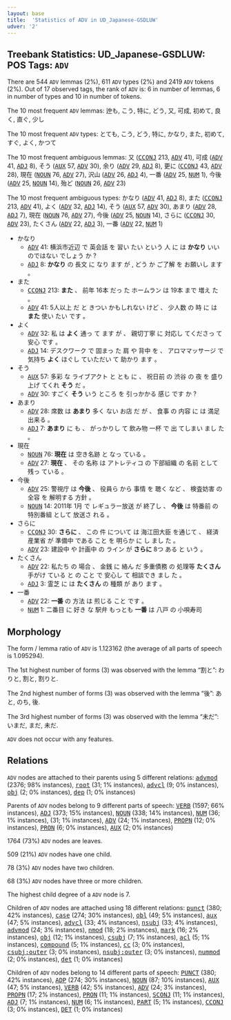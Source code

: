 ```yaml
---
layout: base
title:  'Statistics of ADV in UD_Japanese-GSDLUW'
udver: '2'
---
```


## Treebank Statistics: UD_Japanese-GSDLUW: POS Tags: `ADV`

There are 544 `ADV` lemmas (2%), 611 `ADV` types (2%) and 2419 `ADV` tokens (2%).
Out of 17 observed tags, the rank of `ADV` is: 6 in number of lemmas, 6 in number of types and 10 in number of tokens.

The 10 most frequent `ADV` lemmas: 迚も, こう, 特に, どう, 又, 可成, 初めて, 良く, 直ぐ, 少し

The 10 most frequent `ADV` types:  とても, こう, どう, 特に, かなり, また, 初めて, すぐ, よく, かつて

The 10 most frequent ambiguous lemmas: 又 (<tt><a href="ja_gsdluw-pos-CCONJ.html">CCONJ</a></tt> 213, <tt><a href="ja_gsdluw-pos-ADV.html">ADV</a></tt> 41), 可成 (<tt><a href="ja_gsdluw-pos-ADV.html">ADV</a></tt> 41, <tt><a href="ja_gsdluw-pos-ADJ.html">ADJ</a></tt> 8), そう (<tt><a href="ja_gsdluw-pos-AUX.html">AUX</a></tt> 57, <tt><a href="ja_gsdluw-pos-ADV.html">ADV</a></tt> 30), 余り (<tt><a href="ja_gsdluw-pos-ADV.html">ADV</a></tt> 29, <tt><a href="ja_gsdluw-pos-ADJ.html">ADJ</a></tt> 8), 更に (<tt><a href="ja_gsdluw-pos-CCONJ.html">CCONJ</a></tt> 43, <tt><a href="ja_gsdluw-pos-ADV.html">ADV</a></tt> 28), 現在 (<tt><a href="ja_gsdluw-pos-NOUN.html">NOUN</a></tt> 76, <tt><a href="ja_gsdluw-pos-ADV.html">ADV</a></tt> 27), 沢山 (<tt><a href="ja_gsdluw-pos-ADV.html">ADV</a></tt> 26, <tt><a href="ja_gsdluw-pos-ADJ.html">ADJ</a></tt> 4), 一番 (<tt><a href="ja_gsdluw-pos-ADV.html">ADV</a></tt> 25, <tt><a href="ja_gsdluw-pos-NUM.html">NUM</a></tt> 1), 今後 (<tt><a href="ja_gsdluw-pos-ADV.html">ADV</a></tt> 25, <tt><a href="ja_gsdluw-pos-NOUN.html">NOUN</a></tt> 14), 殆ど (<tt><a href="ja_gsdluw-pos-NOUN.html">NOUN</a></tt> 26, <tt><a href="ja_gsdluw-pos-ADV.html">ADV</a></tt> 23)

The 10 most frequent ambiguous types:  かなり (<tt><a href="ja_gsdluw-pos-ADV.html">ADV</a></tt> 41, <tt><a href="ja_gsdluw-pos-ADJ.html">ADJ</a></tt> 8), また (<tt><a href="ja_gsdluw-pos-CCONJ.html">CCONJ</a></tt> 213, <tt><a href="ja_gsdluw-pos-ADV.html">ADV</a></tt> 41), よく (<tt><a href="ja_gsdluw-pos-ADV.html">ADV</a></tt> 32, <tt><a href="ja_gsdluw-pos-ADJ.html">ADJ</a></tt> 14), そう (<tt><a href="ja_gsdluw-pos-AUX.html">AUX</a></tt> 57, <tt><a href="ja_gsdluw-pos-ADV.html">ADV</a></tt> 30), あまり (<tt><a href="ja_gsdluw-pos-ADV.html">ADV</a></tt> 28, <tt><a href="ja_gsdluw-pos-ADJ.html">ADJ</a></tt> 7), 現在 (<tt><a href="ja_gsdluw-pos-NOUN.html">NOUN</a></tt> 76, <tt><a href="ja_gsdluw-pos-ADV.html">ADV</a></tt> 27), 今後 (<tt><a href="ja_gsdluw-pos-ADV.html">ADV</a></tt> 25, <tt><a href="ja_gsdluw-pos-NOUN.html">NOUN</a></tt> 14), さらに (<tt><a href="ja_gsdluw-pos-CCONJ.html">CCONJ</a></tt> 30, <tt><a href="ja_gsdluw-pos-ADV.html">ADV</a></tt> 23), たくさん (<tt><a href="ja_gsdluw-pos-ADV.html">ADV</a></tt> 22, <tt><a href="ja_gsdluw-pos-ADJ.html">ADJ</a></tt> 3), 一番 (<tt><a href="ja_gsdluw-pos-ADV.html">ADV</a></tt> 22, <tt><a href="ja_gsdluw-pos-NUM.html">NUM</a></tt> 1)


* かなり
  * <tt><a href="ja_gsdluw-pos-ADV.html">ADV</a></tt> 41: 横浜市近辺 で 英会話 を 習い たい という 人 に は <b>かなり</b> いい のではない でしょう か ?
  * <tt><a href="ja_gsdluw-pos-ADJ.html">ADJ</a></tt> 8: <b>かなり</b> の 長文 に なり ます が , どう か ご了解 を お願いし ます 。
* また
  * <tt><a href="ja_gsdluw-pos-CCONJ.html">CCONJ</a></tt> 213: <b>また</b> 、 前年 16本 だっ た ホームラン は 19本 まで 増え た 。
  * <tt><a href="ja_gsdluw-pos-ADV.html">ADV</a></tt> 41: 5人以上 だ と きつい かもしれない けど 、 少人数 の 時 に は <b>また</b> 使い たい です 。
* よく
  * <tt><a href="ja_gsdluw-pos-ADV.html">ADV</a></tt> 32: 私 は <b>よく</b> 通っ て ます が 、 親切丁寧 に 対応し てくださっ て 安心 です 。
  * <tt><a href="ja_gsdluw-pos-ADJ.html">ADJ</a></tt> 14: デスクワーク で 固まっ た 肩 や 背中 を 、 アロママッサージ で 気持ち <b>よく</b> ほぐし ていただい て 助かり ます 。
* そう
  * <tt><a href="ja_gsdluw-pos-AUX.html">AUX</a></tt> 57: 多彩 な ライブアクト と とも に 、 祝日前 の 渋谷 の 夜 を 盛り上げ てくれ <b>そう</b> だ 。
  * <tt><a href="ja_gsdluw-pos-ADV.html">ADV</a></tt> 30: すごく <b>そう</b> いう ところ を 引っかかる 感じ です か ?
* あまり
  * <tt><a href="ja_gsdluw-pos-ADV.html">ADV</a></tt> 28: 席数 は <b>あまり</b> 多く ない お店 だ が 、 食事 の 内容 に は 満足出来る 。
  * <tt><a href="ja_gsdluw-pos-ADJ.html">ADJ</a></tt> 7: <b>あまり</b> に も 、 がっかりし て 飲み物 一杯 で 出 てしまい まし た 。
* 現在
  * <tt><a href="ja_gsdluw-pos-NOUN.html">NOUN</a></tt> 76: <b>現在</b> は 空き名跡 と なっ ている 。
  * <tt><a href="ja_gsdluw-pos-ADV.html">ADV</a></tt> 27: <b>現在</b> 、 その 名称 は アトレティコ の 下部組織 の 名前 として 残っ ている 。
* 今後
  * <tt><a href="ja_gsdluw-pos-ADV.html">ADV</a></tt> 25: 警視庁 は <b>今後</b> 、 役員ら から 事情 を 聴く など 、 検査妨害 の 全容 を 解明する 方針 。
  * <tt><a href="ja_gsdluw-pos-NOUN.html">NOUN</a></tt> 14: 2011年 1月 で レギュラー放送 が 終了し 、 <b>今後</b> は 特番前 の 特別番組 として 放送さ れる 。
* さらに
  * <tt><a href="ja_gsdluw-pos-CCONJ.html">CCONJ</a></tt> 30: <b>さらに</b> 、 この 件 について は 海江田大臣 を通じて 、 経済産業省 が 準備中 である こと を 明らか に し まし た 。
  * <tt><a href="ja_gsdluw-pos-ADV.html">ADV</a></tt> 23: 建設中 や 計画中 の ライン が <b>さらに</b> 8つ ある と いう 。
* たくさん
  * <tt><a href="ja_gsdluw-pos-ADV.html">ADV</a></tt> 22: 私たち の 場合 、 金銭 に 絡ん だ 多重債務 の 処理等 <b>たくさん</b> 手がけ ている と の こと で 安心し て 相談でき まし た 。
  * <tt><a href="ja_gsdluw-pos-ADJ.html">ADJ</a></tt> 3: 霊芝 に は <b>たくさん</b> の 種類 が あり ます 。
* 一番
  * <tt><a href="ja_gsdluw-pos-ADV.html">ADV</a></tt> 22: <b>一番</b> の 方法 は 煎じる こと です 。
  * <tt><a href="ja_gsdluw-pos-NUM.html">NUM</a></tt> 1: 二番目 に 好き な 駅弁 もっとも <b>一番</b> は 八戸 の 小唄寿司

## Morphology

The form / lemma ratio of `ADV` is 1.123162 (the average of all parts of speech is 1.095294).

The 1st highest number of forms (3) was observed with the lemma “割と”: わりと, 割と, 割りと.

The 2nd highest number of forms (3) was observed with the lemma “後”: あと, のち, 後.

The 3rd highest number of forms (3) was observed with the lemma “未だ”: いまだ, まだ, 未だ.

`ADV` does not occur with any features.


## Relations

`ADV` nodes are attached to their parents using 5 different relations: <tt><a href="ja_gsdluw-dep-advmod.html">advmod</a></tt> (2376; 98% instances), <tt><a href="ja_gsdluw-dep-root.html">root</a></tt> (31; 1% instances), <tt><a href="ja_gsdluw-dep-advcl.html">advcl</a></tt> (9; 0% instances), <tt><a href="ja_gsdluw-dep-obj.html">obj</a></tt> (2; 0% instances), <tt><a href="ja_gsdluw-dep-dep.html">dep</a></tt> (1; 0% instances)

Parents of `ADV` nodes belong to 9 different parts of speech: <tt><a href="ja_gsdluw-pos-VERB.html">VERB</a></tt> (1597; 66% instances), <tt><a href="ja_gsdluw-pos-ADJ.html">ADJ</a></tt> (373; 15% instances), <tt><a href="ja_gsdluw-pos-NOUN.html">NOUN</a></tt> (338; 14% instances), <tt><a href="ja_gsdluw-pos-NUM.html">NUM</a></tt> (36; 1% instances),  (31; 1% instances), <tt><a href="ja_gsdluw-pos-ADV.html">ADV</a></tt> (24; 1% instances), <tt><a href="ja_gsdluw-pos-PROPN.html">PROPN</a></tt> (12; 0% instances), <tt><a href="ja_gsdluw-pos-PRON.html">PRON</a></tt> (6; 0% instances), <tt><a href="ja_gsdluw-pos-AUX.html">AUX</a></tt> (2; 0% instances)

1764 (73%) `ADV` nodes are leaves.

509 (21%) `ADV` nodes have one child.

78 (3%) `ADV` nodes have two children.

68 (3%) `ADV` nodes have three or more children.

The highest child degree of a `ADV` node is 7.

Children of `ADV` nodes are attached using 18 different relations: <tt><a href="ja_gsdluw-dep-punct.html">punct</a></tt> (380; 42% instances), <tt><a href="ja_gsdluw-dep-case.html">case</a></tt> (274; 30% instances), <tt><a href="ja_gsdluw-dep-obl.html">obl</a></tt> (49; 5% instances), <tt><a href="ja_gsdluw-dep-aux.html">aux</a></tt> (47; 5% instances), <tt><a href="ja_gsdluw-dep-advcl.html">advcl</a></tt> (33; 4% instances), <tt><a href="ja_gsdluw-dep-nsubj.html">nsubj</a></tt> (33; 4% instances), <tt><a href="ja_gsdluw-dep-advmod.html">advmod</a></tt> (24; 3% instances), <tt><a href="ja_gsdluw-dep-nmod.html">nmod</a></tt> (18; 2% instances), <tt><a href="ja_gsdluw-dep-mark.html">mark</a></tt> (16; 2% instances), <tt><a href="ja_gsdluw-dep-obj.html">obj</a></tt> (12; 1% instances), <tt><a href="ja_gsdluw-dep-csubj.html">csubj</a></tt> (7; 1% instances), <tt><a href="ja_gsdluw-dep-acl.html">acl</a></tt> (5; 1% instances), <tt><a href="ja_gsdluw-dep-compound.html">compound</a></tt> (5; 1% instances), <tt><a href="ja_gsdluw-dep-cc.html">cc</a></tt> (3; 0% instances), <tt><a href="ja_gsdluw-dep-csubj-outer.html">csubj:outer</a></tt> (3; 0% instances), <tt><a href="ja_gsdluw-dep-nsubj-outer.html">nsubj:outer</a></tt> (3; 0% instances), <tt><a href="ja_gsdluw-dep-nummod.html">nummod</a></tt> (2; 0% instances), <tt><a href="ja_gsdluw-dep-det.html">det</a></tt> (1; 0% instances)

Children of `ADV` nodes belong to 14 different parts of speech: <tt><a href="ja_gsdluw-pos-PUNCT.html">PUNCT</a></tt> (380; 42% instances), <tt><a href="ja_gsdluw-pos-ADP.html">ADP</a></tt> (274; 30% instances), <tt><a href="ja_gsdluw-pos-NOUN.html">NOUN</a></tt> (87; 10% instances), <tt><a href="ja_gsdluw-pos-AUX.html">AUX</a></tt> (47; 5% instances), <tt><a href="ja_gsdluw-pos-VERB.html">VERB</a></tt> (42; 5% instances), <tt><a href="ja_gsdluw-pos-ADV.html">ADV</a></tt> (24; 3% instances), <tt><a href="ja_gsdluw-pos-PROPN.html">PROPN</a></tt> (17; 2% instances), <tt><a href="ja_gsdluw-pos-PRON.html">PRON</a></tt> (11; 1% instances), <tt><a href="ja_gsdluw-pos-SCONJ.html">SCONJ</a></tt> (11; 1% instances), <tt><a href="ja_gsdluw-pos-ADJ.html">ADJ</a></tt> (7; 1% instances), <tt><a href="ja_gsdluw-pos-NUM.html">NUM</a></tt> (6; 1% instances), <tt><a href="ja_gsdluw-pos-PART.html">PART</a></tt> (5; 1% instances), <tt><a href="ja_gsdluw-pos-CCONJ.html">CCONJ</a></tt> (3; 0% instances), <tt><a href="ja_gsdluw-pos-DET.html">DET</a></tt> (1; 0% instances)

